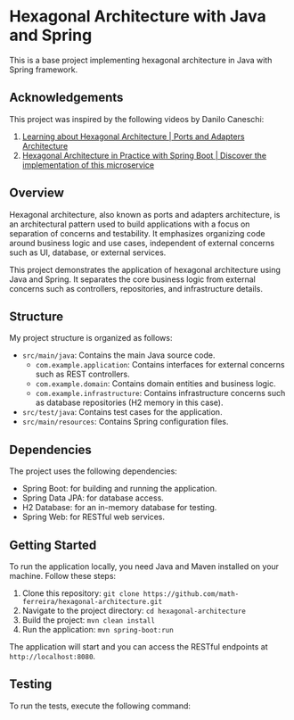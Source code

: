 # Hexagonal Architecture with Java and Spring

This is a base project implementing hexagonal architecture in Java with Spring framework.

## Acknowledgements

This project was inspired by the following videos by Danilo Caneschi:
1. [Learning about Hexagonal Architecture | Ports and Adapters Architecture](https://www.youtube.com/watch?v=QqmkumHHNgY&ab_channel=DaniloCaneschi)
2. [Hexagonal Architecture in Practice with Spring Boot | Discover the implementation of this microservice](https://www.youtube.com/watch?v=1PMCPgRIqNE&ab_channel=DaniloCaneschi)

## Overview

Hexagonal architecture, also known as ports and adapters architecture, is an architectural pattern used to build applications with a focus on separation of concerns and testability. It emphasizes organizing code around business logic and use cases, independent of external concerns such as UI, database, or external services.

This project demonstrates the application of hexagonal architecture using Java and Spring. It separates the core business logic from external concerns such as controllers, repositories, and infrastructure details.

## Structure

My project structure is organized as follows:

- `src/main/java`: Contains the main Java source code.
    - `com.example.application`: Contains interfaces for external concerns such as REST controllers.
    - `com.example.domain`: Contains domain entities and business logic.
    - `com.example.infrastructure`: Contains infrastructure concerns such as database repositories (H2 memory in this case).
- `src/test/java`: Contains test cases for the application.
- `src/main/resources`: Contains Spring configuration files.

## Dependencies

The project uses the following dependencies:

- Spring Boot: for building and running the application.
- Spring Data JPA: for database access.
- H2 Database: for an in-memory database for testing.
- Spring Web: for RESTful web services.

## Getting Started

To run the application locally, you need Java and Maven installed on your machine. Follow these steps:

1. Clone this repository: `git clone https://github.com/math-ferreira/hexagonal-architecture.git`
2. Navigate to the project directory: `cd hexagonal-architecture`
3. Build the project: `mvn clean install`
4. Run the application: `mvn spring-boot:run`

The application will start and you can access the RESTful endpoints at `http://localhost:8080`.

## Testing

To run the tests, execute the following command:

